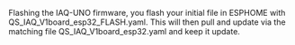 Flashing the IAQ-UNO firmware, you flash your initial file in ESPHOME with QS_IAQ_V1board_esp32_FLASH.yaml.  This will then pull and update via the matching file QS_IAQ_V1board_esp32.yaml and keep it update. 

